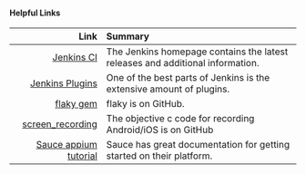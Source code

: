 #### Helpful Links

Link | Summary
  --:|:--
[Jenkins CI][jenkins]             | The Jenkins homepage contains the latest releases and additional information.
[Jenkins Plugins][plugins] | One of the best parts of Jenkins is the extensive amount of plugins.
[flaky gem][flaky]                | flaky is on GitHub.
[screen_recording][screen]        | The objective c code for recording Android/iOS is on GitHub
[Sauce appium tutorial][tutorial] | Sauce has great documentation for getting started on their platform.

[jenkins]:  http://jenkins-ci.org/
[plugins]:  https://wiki.jenkins-ci.org/display/JENKINS/Plugins
[flaky]:    https://github.com/appium/flaky
[screen]:   https://github.com/appium/screen_recording
[tutorial]: https://saucelabs.com/appium/tutorial